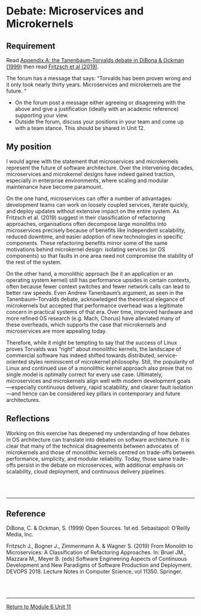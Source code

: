 # Debate: Microservices and Microkernels

## Requirement
Read [Appendix A: the Tanenbaum-Torvalds debate in DiBona & Ockman (1999)](SSD_Unit11_ActivityReference1.pdf) then read [Fritzsch et al (2019)](SSD_Unit11_ActivityReference2.pdf).

The forum has a message that says: “Torvalds has been proven wrong and it only took nearly thirty years. Microservices and microkernels are the future. “

 - On the forum post a message either agreeing or disagreeing with the above and give a justification (ideally with an academic reference) supporting your view.
 - Outside the forum, discuss your positions in your team and come up with a team stance. This should be shared in Unit 12.

## My position
I would agree with the statement that microservices and microkernels represent the future of software architecture. Over the intervening decades, microservices and microkernel designs have indeed gained traction, especially in enterprise environments, where scaling and modular maintenance have become paramount.

On the one hand, microservices can offer a number of advantages: development teams can work on loosely coupled services, iterate quickly, and deploy updates without extensive impact on the entire system. As Fritzsch et al. (2019) suggest in their classification of refactoring approaches, organisations often decompose large monoliths into microservices precisely because of benefits like independent scalability, reduced downtime, and easier adoption of new technologies in specific components. These refactoring benefits mirror some of the same motivations behind microkernel design: isolating services (or OS components) so that faults in one area need not compromise the stability of the rest of the system.

On the other hand, a monolithic approach (be it an application or an operating system kernel) still has performance upsides in certain contexts, often because fewer context switches and fewer network calls can lead to better raw speeds. Even Andrew Tanenbaum’s argument, as seen in the Tanenbaum–Torvalds debate, acknowledged the theoretical elegance of microkernels but accepted that performance overhead was a legitimate concern in practical systems of that era. Over time, improved hardware and more refined OS research (e.g. Mach, Chorus) have alleviated many of these overheads, which supports the case that microkernels and microservices are more appealing today.

Therefore, while it might be tempting to say that the success of Linux proves Torvalds was “right” about monolithic kernels, the landscape of commercial software has indeed shifted towards distributed, service-oriented styles reminiscent of microkernel philosophy. Still, the popularity of Linux and continued use of a monolithic kernel approach also prove that no single model is optimally correct for every use case. Ultimately, microservices and microkernels align well with modern development goals—especially continuous delivery, rapid scalability, and clearer fault isolation—and hence can be considered key pillars in contemporary and future architectures.


## Reflections
Working on this exercise has deepened my understanding of how debates in OS architecture can translate into debates on software architecture. It is clear that many of the technical disagreements between advocates of microkernels and those of monolithic kernels centred on trade-offs between performance, simplicity, and modular reliability. Today, those same trade-offs persist in the debate on microservices, with additional emphasis on scalability, cloud deployment, and continuous delivery pipelines.

<br><br>

---

## Reference
DiBona, C. & Ockman, S. (1999) Open Sources. 1st ed. Sebastapol: O’Reilly Media, Inc.

Fritzsch J., Bogner J., Zimmermann A. & Wagner S. (2019) From Monolith to Microservices: A Classification of Refactoring Approaches. In: Bruel JM., Mazzara M., Meyer B. (eds) Software Engineering Aspects of Continuous Development and New Paradigms of Software Production and Deployment. DEVOPS 2018. Lecture Notes in Computer Science, vol 11350. Springer.


<br><br>

---

[Return to Module 6 Unit 11](SSD_Unit11.md)
